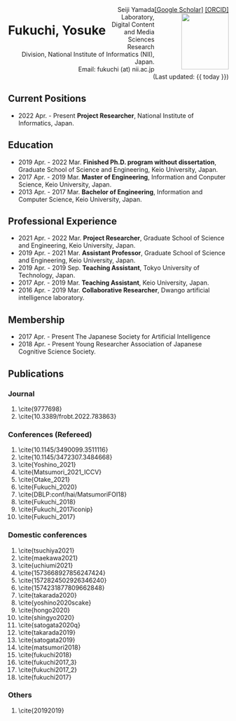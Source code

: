 <div id="header" class="clearfix">
<h1 style="float: left; border-style: none;"> Fukuchi, Yosuke</h1>
<div style="float: right;text-align: right;">
<a href="https://scholar.google.co.jp/citations?user=If95M5sAAAAJ">[Google Scholar]</a>
<a href="https://orcid.org/0000-0002-7514-9040">[ORCID]</a>
<br>
<img src="https://scholar.googleusercontent.com/citations?view_op=view_photo&user=If95M5sAAAAJ&citpid=3" height="128" width="108">
</div>
</div>

<div style="text-align: right;">
<!--
Imai Laboratory, Dept. of Information & Computer Science, Faculty of Science & Technology, Keio University<br>
3-14-1 Hiyoshi, Kohoku-ku, Yokohama, Kanagawa 223-8522, Japan<br>
Email: fukuchi (at) ailab.ics.keio.ac.jp 
-->
Seiji Yamada Laboratory, Digital Content and Media Sciences Research Division, National Institute of Informatics (NII), Japan.<br>
Email: fukuchi (at) nii.ac.jp <br>
(Last updated: {{  today  }})
</div>



## Current Positions
- 2022 Apr. - Present **Project Researcher**, National Institute of Informatics, Japan.

## Education
- 2019 Apr. - 2022 Mar. **Finished Ph.D. program without dissertation**, Graduate School of Science and Engineering, Keio University, Japan.
- 2017 Apr. - 2019 Mar. **Master of Engineering**, Information and Conputer Science, Keio University, Japan.
- 2013 Apr. - 2017 Mar. **Bachelor of Engineering**, Information and Computer Science, Keio University, Japan.

## Professional Experience
- 2021 Apr. - 2022 Mar. **Project Researcher**, Graduate School of Science and Engineering, Keio University, Japan.
- 2019 Apr. - 2021 Mar. **Assistant Professor**, Graduate School of Science and Engineering, Keio University, Japan.
- 2019 Apr. - 2019 Sep. **Teaching Assistant**, Tokyo University of Technology, Japan.
- 2017 Apr. - 2019 Mar. **Teaching Assistant**, Keio University, Japan.
- 2016 Apr. - 2019 Mar. **Collaborative Researcher**, Dwango artificial intelligence laboratory.

## Membership
- 2017 Apr. - Present The Japanese Society for Artificial Intelligence
- 2018 Apr. - Present Young Researcher Association of Japanese Cognitive Science Society.

<!--

- 2018 Apr. - Present **Vice-chair**, Young Researcher Association of Japanese Cognitive Science Society.
-->


## Publications
### Journal
1. \cite{9777698}
1. \cite{10.3389/frobt.2022.783863}


### Conferences (Refereed)
1. \cite{10.1145/3490099.3511116}
1. \cite{10.1145/3472307.3484668}
1. \cite{Yoshino_2021}
1. \cite{Matsumori_2021_ICCV}
1. \cite{Otake_2021}
1. \cite{Fukuchi_2020}
1. \cite{DBLP:conf/hai/MatsumoriFOI18}
1. \cite{Fukuchi_2018}
1. \cite{Fukuchi_2017iconip}
1. \cite{Fukuchi_2017}


### Domestic conferences
1. \cite{tsuchiya2021}
1. \cite{maekawa2021}
1. \cite{uchiumi2021}
1. \cite{1573668927856247424}
1. \cite{1572824502926346240}
1. \cite{1574231877809662848}
1. \cite{takarada2020}
1. \cite{yoshino2020scake}
1. \cite{hongo2020}
1. \cite{shingyo2020}
1. \cite{satogata2020q}
1. \cite{takarada2019}
1. \cite{satogata2019}
1. \cite{matsumori2018}
1. \cite{fukuchi2018}
1. \cite{fukuchi2017_3}
1. \cite{fukuchi2017_2}
1. \cite{fukuchi2017}

### Others
1. \cite{20192019}


